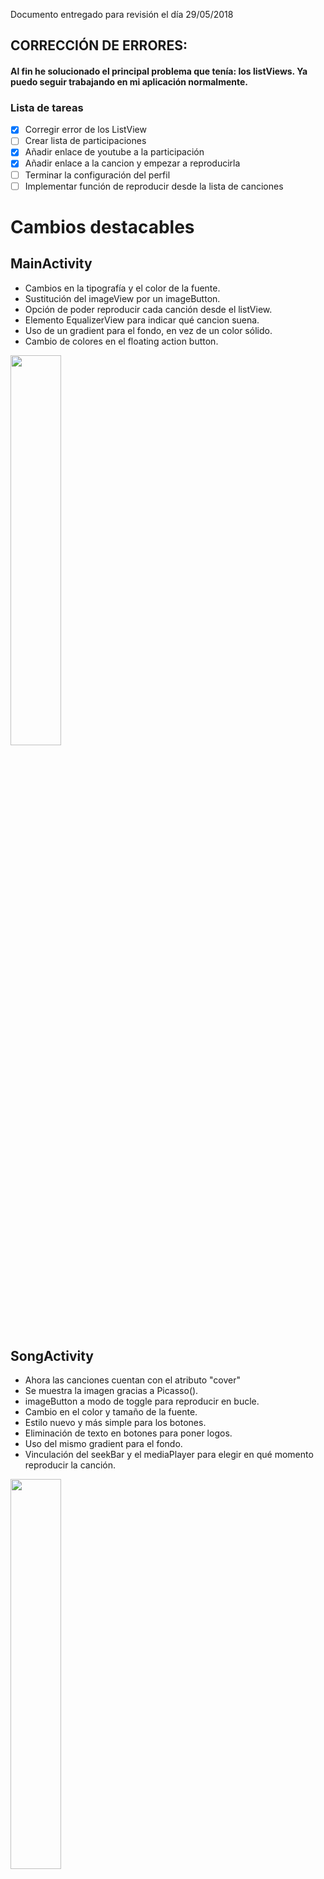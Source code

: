 Documento entregado para revisión el día 29/05/2018
## CORRECCIÓN DE ERRORES:

#### Al fin he solucionado el principal problema que tenía: los listViews. Ya puedo seguir trabajando en mi aplicación normalmente.

### Lista de tareas

- [X] Corregir error de los ListView 
- [ ] Crear lista de participaciones
- [X] Añadir enlace de youtube a la participación
- [X] Añadir enlace a la cancion y empezar a reproducirla
- [ ] Terminar la configuración del perfil
- [ ] Implementar función de reproducir desde la lista de canciones

# Cambios destacables

## MainActivity

- Cambios en la tipografía y el color de la fuente.
- Sustitución del imageView por un imageButton.
- Opción de poder reproducir cada canción desde el listView.
- Elemento EqualizerView para indicar qué cancion suena.
- Uso de un gradient para el fondo, en vez de un color sólido.
- Cambio de colores en el floating action button.


<img src="https://i.imgur.com/k6VXxUM.png" width="40%">


## SongActivity

- Ahora las canciones cuentan con el atributo "cover"
- Se muestra la imagen gracias a Picasso().
- imageButton a modo de toggle para reproducir en bucle.
- Cambio en el color y tamaño de la fuente.
- Estilo nuevo y más simple para los botones.
- Eliminación de texto en botones para poner logos.
- Uso del mismo gradient para el fondo.
- Vinculación del seekBar y el mediaPlayer para elegir en qué momento reproducir la canción.


<img src="https://i.imgur.com/KgrMD4r.png" width="40%">


# Otros cambios

- Obtención de un dominio con base de datos para poder acceder a todas mis tablas sin la necesidad de trabajar en localhost. <a href="hyperbruh.000webhostapp.com">HYPERBRUH</a>